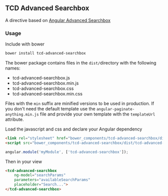 ## TCD Advanced Searchbox

A directive based on [Angular Advanced Searchbox](https://github.com/dnauck/angular-advanced-searchbox)


### Usage

Include with bower

```sh
bower install tcd-advanced-searchbox
```

The bower package contains files in the ```dist/```directory with the following names:

- tcd-advanced-searchbox.js
- tcd-advanced-searchbox.min.js
- tcd-advanced-searchbox.css
- tcd-advanced-searchbox.min.css

Files with the ```min``` suffix are minified versions to be used in production. If you don't need the default template use the ```angular-paginate-anything.min.js``` file and provide your own template with the ```templateUrl``` attribute.

Load the javascript and css and declare your Angular dependency

```html
<link rel="stylesheet" href="bower_components/tcd-advanced-searchbox/dist/tcd-advanced-searchbox.min.css">
<script src="bower_components/tcd-advanced-searchbox/dist/tcd-advanced-searchbox.min.js"></script>
```

```js
angular.module('myModule', ['tcd-advanced-searchbox']);
```

Then in your view

```html
<tcd-advanced-searchbox
	ng-model="searchParams"
	parameters="availableSearchParams"
	placeholder="Search...">
</tcd-advanced-searchbox>
```
